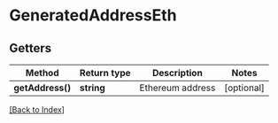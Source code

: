 # GeneratedAddressEth

## Getters

Method | Return type | Description | Notes
------------ | ------------- | ------------- | -------------
**getAddress()** | **string** | Ethereum address | [optional]

[[Back to Index]](../index.md)
